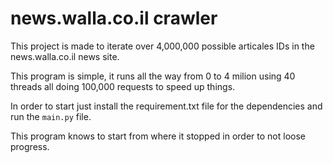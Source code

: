 # news.walla.co.il crawler

This project is made to iterate over 4,000,000 possible articales IDs in the news.walla.co.il news site.

This program is simple, it runs all the way from 0 to 4 milion using 40 threads all doing 100,000 requests to speed up things.

In order to start just install the requirement.txt file for the dependencies and run the `main.py` file.

This program knows to start from where it stopped in order to not loose progress.